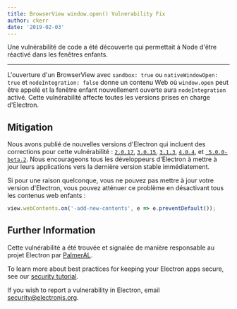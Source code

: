 ```yaml
---
title: BrowserView window.open() Vulnerability Fix
author: ckerr
date: '2019-02-03'
---
```


Une vulnérabilité de code a été découverte qui permettait à Node d'être réactivé dans les fenêtres enfants.

---

L'ouverture d'un BrowserView avec `sandbox: true` ou `nativeWindowOpen: true` et `nodeIntegration: false` donne un contenu Web où `window.open` peut être appelé et la fenêtre enfant nouvellement ouverte aura `nodeIntegration` activé. Cette vulnérabilité affecte toutes les versions prises en charge d'Electron.

## Mitigation

Nous avons publié de nouvelles versions d'Electron qui incluent des corrections pour cette vulnérabilité : [`2.0.17`](https://github.com/electron/electron/releases/tag/v2.0.17), [`3.0.15`](https://github.com/electron/electron/releases/tag/v3.0.15), [`3.1.3`](https://github.com/electron/electron/releases/tag/v3.1.3), [`4.0.4`](https://github.com/electron/electron/releases/tag/v4.0.4), et [` 5.0.0-beta.2`](https://github.com/electron/electron/releases/tag/v5.0.0-beta.2). Nous encourageons tous les développeurs d'Electron à mettre à jour leurs applications vers la dernière version stable immédiatement.

Si pour une raison quelconque, vous ne pouvez pas mettre à jour votre version d'Electron, vous pouvez atténuer ce problème en désactivant tous les contenus web enfants :

```javascript
view.webContents.on('-add-new-contents', e => e.preventDefault());
```

## Further Information

Cette vulnérabilité a été trouvée et signalée de manière responsable au projet Electron par [PalmerAL](https://github.com/PalmerAL).

To learn more about best practices for keeping your Electron apps secure, see our [security tutorial](https://electronjs.org/docs/tutorial/security).

If you wish to report a vulnerability in Electron, email security@electronjs.org.
